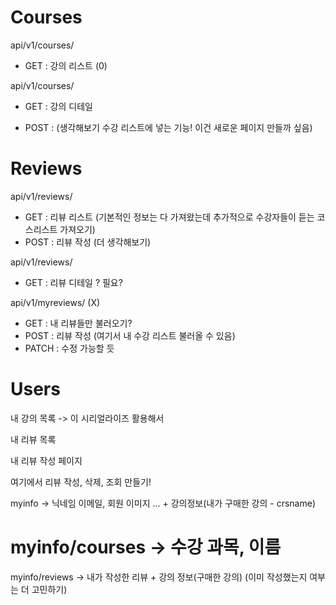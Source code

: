 
# Courses

api/v1/courses/

- GET : 강의 리스트 (0)

api/v1/courses/<int>

- GET : 강의 디테일 

- POST : (생각해보기 수강 리스트에 넣는 기능! 이건 새로운 페이지 만들까 싶음)


# Reviews

api/v1/reviews/

- GET : 리뷰 리스트 (기본적인 정보는 다 가져왔는데 추가적으로 수강자들이 듣는 코스리스트 가져오기)
- POST : 리뷰 작성 (더 생각해보기)

api/v1/reviews/<int>
- GET : 리뷰 디테일 ? 필요?

api/v1/myreviews/ (X)
- GET : 내 리뷰들만 불러오기?
- POST : 리뷰 작성 (여기서 내 수강 리스트 불러올 수 있음)
- PATCH : 수정 가능할 듯

# Users

내 강의 목록 -> 이 시리얼라이즈 활용해서

내 리뷰 목록

내 리뷰 작성 페이지



여기에서 리뷰 작성, 삭제, 조회 만들기!


myinfo -> 닉네임 이메일, 회원 이미지 ... + 강의정보(내가 구매한 강의 - crsname)  
# myinfo/courses -> 수강 과목, 이름
myinfo/reviews -> 내가 작성한 리뷰 + 강의 정보(구매한 강의) (이미 작성했는지 여부는 더 고민하기)
